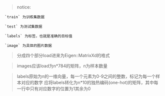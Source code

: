 > notice:

    `train` 为训练集数据

    `test` 为测试集数据
    
    `labels` 为标签，也就是准确的目标值
    
    `image` 为具体的图片数据

> 分成四个部分load进来为Eigen::MatrixXd的格式

> images应该load为n*784的矩阵，n为样本数量

> labels原始为n的一维向量，每一个元素为0-9之间的整数，标记为每一个样本对应的数字
> 应将labels转化为n*10的独热编码(one-hot)的矩阵，其中每一行中只有对应数字的位置为1其余为0
